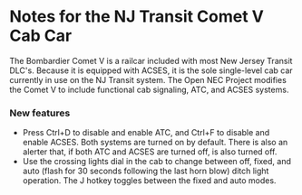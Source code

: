 # Notes for the NJ Transit Comet V Cab Car

The Bombardier Comet V is a railcar included with most New Jersey Transit DLC's. Because it is equipped with ACSES, it is the sole single-level cab car currently in use on the NJ Transit system.  The Open NEC Project modifies the Comet V to include functional cab signaling, ATC, and ACSES systems.

### New features

- Press Ctrl+D to disable and enable ATC, and Ctrl+F to disable and enable ACSES. Both systems are turned on by default. There is also an alerter that, if both ATC and ACSES are turned off, is also turned off.
- Use the crossing lights dial in the cab to change between off, fixed, and auto (flash for 30 seconds following the last horn blow) ditch light operation. The J hotkey toggles between the fixed and auto modes.
